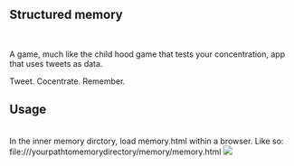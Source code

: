 <h2>Structured memory</h2><br>

A game, much like the child hood game that tests your concentration, app that uses tweets as data.

Tweet. Cocentrate. Remember.

<h2>Usage</h2><br>
In the inner memory dirctory, load memory.html within a browser. Like so: file:///yourpathtomemorydirectory/memory/memory.html

<img src="https://github.com/kenyavs/structured_memory/blob/master/images/memory.png" />
